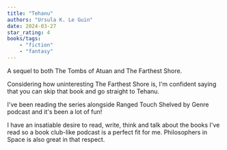 ```yaml
---
title: "Tehanu"
authors: "Ursula K. Le Guin"
date: 2024-03-27
star_rating: 4
books/tags:
    - "fiction"
    - "fantasy"
---
```

A sequel to both The Tombs of Atuan and The Farthest Shore.

Considering how uninteresting The Farthest Shore is, I'm confident saying that you can skip that book and go straight to Tehanu.

<!--more--> 

I've been reading the series alongside Ranged Touch Shelved by Genre podcast and it's been a lot of fun!

I have an insatiable desire to read, write, think and talk about the books I've read so a book club-like podcast is a perfect fit for me. Philosophers in Space is also great in that respect.